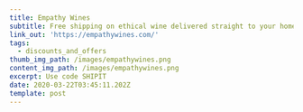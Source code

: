 ```yaml
---
title: Empathy Wines
subtitle: Free shipping on ethical wine delivered straight to your home
link_out: 'https://empathywines.com/'
tags:
  - discounts_and_offers
thumb_img_path: /images/empathywines.png
content_img_path: /images/empathywines.png
excerpt: Use code SHIPIT
date: 2020-03-22T03:45:11.202Z
template: post
---
```

